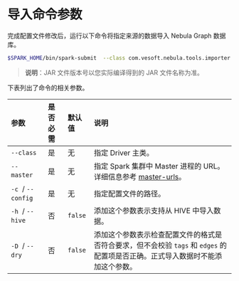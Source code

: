 # 导入命令参数

完成配置文件修改后，运行以下命令将指定来源的数据导入 Nebula Graph 数据库。

```bash
$SPARK_HOME/bin/spark-submit  --class com.vesoft.nebula.tools.importer.Exchange --master "local[10]" target/exchange-1.x.y.jar -c /path/to/conf/application.conf
```

> **说明**：JAR 文件版本号以您实际编译得到的 JAR 文件名称为准。

下表列出了命令的相关参数。

| 参数 | 是否必需 | 默认值 | 说明 |
| :--- | :--- | :--- | :--- |
| `--class`  | 是 | 无 | 指定 Driver 主类。 |
| `--master`  | 是 | 无 | 指定 Spark 集群中 Master 进程的 URL。详细信息参考 [master-urls](https://spark.apache.org/docs/latest/submitting-applications.html#master-urls "点击前往 Apache Spark 文档")。 |
| `-c`  / `--config`  | 是 | 无 | 指定配置文件的路径。 |
| `-h`  / `--hive`  | 否 | `false` | 添加这个参数表示支持从 HIVE 中导入数据。 |
| `-D`  / `--dry`  | 否 | `false` | 添加这个参数表示检查配置文件的格式是否符合要求，但不会校验 `tags` 和 `edges` 的配置项是否正确。正式导入数据时不能添加这个参数。 |

